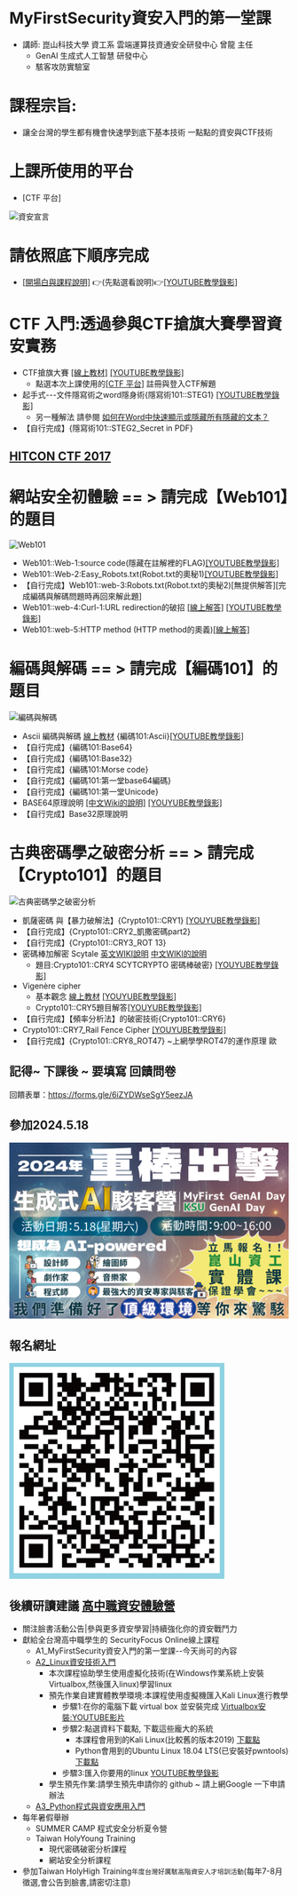 # MyFirstSecurity資安入門的第一堂課 
- 講師: 崑山科技大學 資工系  雲端運算技資通安全研發中心 曾龍 主任
  - GenAI 生成式人工智慧 研發中心
  - 駭客攻防實驗室

# 課程宗旨: 
- 讓全台灣的學生都有機會快速學到底下基本技術 一點點的資安與CTF技術 

# 上課所使用的平台  
- [CTF 平台]

![資安宣言](../pics/資安宣言.gif)

# 請依照底下順序完成
- [[開場白與課程說明]](./0.md) 👉(先點選看說明)👉[[YOUTUBE教學錄影]](https://youtu.be/e_7K2TneejU)


# CTF 入門:透過參與CTF搶旗大賽學習資安實務
  - CTF搶旗大賽 [[線上教材]](./1/1.md) [[YOUTUBE教學錄影]](https://youtu.be/Bcxyx3lJG8w)
    - 點選本次上課使用的[[CTF 平台]](https://120.114.62.204) 註冊與登入CTF解題
  - 起手式---文件隱寫術之word隱身術{隱寫術101::STEG1} [[YOUTUBE教學錄影]](https://youtu.be/aeXnuZi3XOk)
    - 另一種解法 請參閱 [如何在Word中快速顯示或隱藏所有隱藏的文本？](https://zh-tw.extendoffice.com/documents/word/906-word-show-hide-hidden-text.html) 
  - 【自行完成】{隱寫術101::STEG2_Secret in PDF}

## [HITCON CTF 2017](https://ctf2017.hitcon.org/)

# 網站安全初體驗 == > 請完成【Web101】的題目

![Web101](../pics/CTF_web101.JPG)

  - Web101::Web-1:source code(隱藏在註解裡的FLAG)[[YOUTUBE教學錄影]](https://youtu.be/2GWc9hsw794)
  - Web101::Web-2:Easy_Robots.txt(Robot.txt的奧秘1)[[YOUTUBE教學錄影]](https://youtu.be/Ifi9VHGBhsY)
  - 【自行完成】Web101::web-3:Robots.txt(Robot.txt的奧秘2)[無提供解答][完成編碼與解碼問題時再回來解此題]
  - Web101::web-4:Curl-1:URL redirection的破招 [[線上解答]](./1/web-4解答.md) [[YOUTUBE教學錄影]](https://youtu.be/Lwyp3tv66KQ)
  - Web101::web-5:HTTP method (HTTP method的奧義)[[線上解答]](./1/web-5解答.md)

# 編碼與解碼 == >   請完成【編碼101】的題目

![編碼與解碼](../pics/CTF_decode.JPG)

  - Ascii 編碼與解碼 [線上教材](./1/3_編碼與解碼.md) {編碼101:Ascii}[[YOUTUBE教學錄影]](https://youtu.be/fu2jgb4SN7U)
  - 【自行完成】{編碼101:Base64}
  - 【自行完成】{編碼101:Base32}
  - 【自行完成】{編碼101:Morse code}
  - 【自行完成】{編碼101:第一堂base64編碼}
  - 【自行完成】{編碼101:第一堂Unicode}
  - BASE64原理說明 [[中文Wiki的說明]](https://zh.wikipedia.org/wiki/Base64) [[YOUYUBE教學錄影]](https://youtu.be/lFUb0cmHo1c)
  - 【自行完成】Base32原理說明

# 古典密碼學之破密分析 == > 請完成【Crypto101】的題目

![古典密碼學之破密分析](../pics/CTF_LCryptoJPG.JPG)
  - 凱薩密碼 與【暴力破解法】{Crypto101::CRY1}  [[YOUYUBE教學錄影]](https://youtu.be/GY34Ewh6EoQ)
  - 【自行完成】{Crypto101::CRY2_凱撒密碼part2}
  - 【自行完成】{Crypto101::CRY3_ROT 13} 
  - 密碼棒加解密 Scytale [英文WIKI說明](https://en.wikipedia.org/wiki/Scytale) [中文WIKI的說明](https://zh.m.wikipedia.org/zh-tw/%E5%AF%86%E7%A2%BC%E6%A3%92)
    - 題目:Crypto101::CRY4 SCYTCRYPTO 密碼棒破密}  [[YOUYUBE教學錄影]](https://youtu.be/8XbZSa-1GkE)
  - Vigenère cipher  
    - 基本觀念 [線上教材](./1/Vigen%C3%A8recipher.md) [[YOUYUBE教學錄影]](https://youtu.be/m21YiTlprKY)
    - Crypto101::CRY5題目解答[[YOUYUBE教學錄影]](https://youtu.be/P2fCkFC2eRA)
  - 【自行完成】【頻率分析法】的破密技術{Crypto101::CRY6}
  -  Crypto101::CRY7_Rail Fence Cipher [[YOUYUBE教學錄影]](https://youtu.be/DLIf0kpByYs)
  - 【自行完成】{Crypto101::CRY8_ROT47}  ~上網學學ROT47的運作原理 歐

## 記得~ 下課後 ~ 要填寫 回饋問卷 

回饋表單：https://forms.gle/6iZYDWseSgY5eezJA

## 參加2024.5.18 
![GENAI.png](GENAI.png)
## 報名網址
![20240518.png](20240518.png)

## 後續研讀建議 [高中職資安體驗營](https://www.facebook.com/people/%E9%AB%98%E4%B8%AD%E8%81%B7%E7%94%9F%E8%B3%87%E5%AE%89%E7%A0%94%E7%BF%92%E7%87%9F/100065584200879/)
- 關注臉書活動公告|參與更多資安學習|持續強化你的資安戰鬥力
- 獻給全台灣高中職學生的 SecurityFocus Online線上課程
  - A1_MyFirstSecurity資安入門的第一堂課--今天尚可的內容
  - [A2_Linux資安技術入門](https://github.com/MyFirstSecurity2020/20230302)
    - 本次課程協助學生使用虛擬化技術(在Windows作業系統上安裝Virtualbox,然後匯入linux)學習linux
    - 預先作業自建實體教學環境:本課程使用虛擬機匯入Kali Linux進行教學
      - 步驟1:在你的電腦下載 virtual box 並安裝完成 [Virtualbox安裝:YOUTUBE影片]()
      - 步驟2:點選資料下載點, 下載這些龐大的系統
        - 本課程會用到的Kali Linux(比較舊的版本2019) [下載點]()
        - Python會用到的Ubuntu Linux 18.04 LTS(已安裝好pwntools) [下載點]()
      - 步驟3:匯入你要用的linux [YOUTUBE教學錄影]()
    - 學生預先作業:請學生預先申請你的 github ~ 請上網Google 一下申請辦法 
  - [A3_Python程式與資安應用入門](https://github.com/MyFirstSecurity2020/SF2023A3) 
- 每年暑假舉辦
  - SUMMER CAMP 程式安全分析夏令營
  - Taiwan HolyYoung Training
    - 現代密碼破密分析課程 
    - 網站安全分析課程
- 參加Taiwan HolyHigh Training`年度台灣好厲駭高階資安人才培訓活動`(每年7-8月徵選,會公告到臉書,請密切注意)
